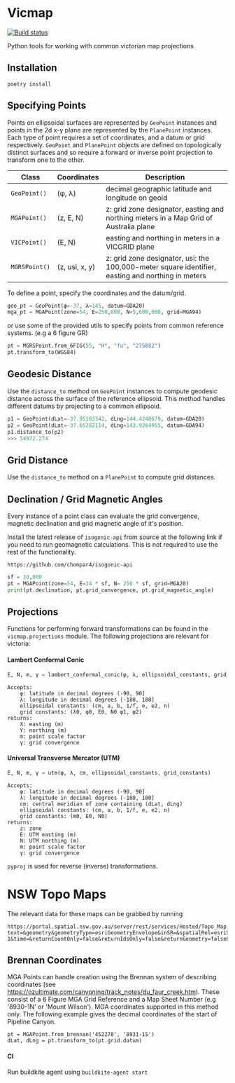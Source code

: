 # Vicmap
[![Build status](https://badge.buildkite.com/82cfc45a6dfec63cdf429b9e2b2037fe2416b3729d1db9aa94.svg)](https://buildkite.com/thompsonfilm/vicmap)

Python tools for working with common victorian map projections

## Installation

```
poetry install
```

## Specifying Points

Points on ellipsoidal surfaces are represented by `GeoPoint` instances and points in the 2d x-y plane are represented by the `PlanePoint` instances. Each type of point requires a set of coordinates, and a datum or grid respectively. `GeoPoint` and `PlanePoint` objects are defined on topologically distinct surfaces and so require a forward or inverse point projection to transform one to the other.

| Class         | Coordinates    | Description                                                                                       |
| ------------- | -------------- | ------------------------------------------------------------------------------------------------- |
| `GeoPoint()`  | (φ, λ)         | decimal geographic latitude and longitude on geoid                                                |
| `MGAPoint()`  | (z, E, N)      | z: grid zone designator, easting and northing meters in a Map Grid of Australia plane             |
| `VICPoint()`  | (E, N)         | easting and northing in meters in a VICGRID plane                                                 |
| `MGRSPoint()` | (z, usi, x, y) | z: grid zone designator, usi: the 100,000-meter square identifier, easting and northing in meters |

To define a point, specify the coordinates and the datum/grid.

```python
geo_pt = GeoPoint(φ=-37, λ=145, datum=GDA20)
mga_pt = MGAPoint(zone=54, E=250,000, N=5,600,000, grid=MGA94)
```

or use some of the provided utils to specify points from common reference systems. 
(e.g a 6 figure GR)

```python
pt = MGRSPoint.from_6FIG(55, "H", "fu", "275882")
pt.transform_to(WGS84)
```

## Geodesic Distance
Use the ```distance_to``` method on ```GeoPoint``` instances to compute geodesic distance across the surface of the reference ellipsoid. This method handles different datums by projecting to a common ellipsoid.
```python
p1 = GeoPoint(dLat=-37.95103342, dLng=144.4248679, datum=GDA20)
p2 = GeoPoint(dLat=-37.65282114, dLng=143.9264955, datum=GDA94)
p1.distance_to(p2) 
>>> 54972.274
```

## Grid Distance
Use the ```distance_to``` method on a ```PlanePoint``` to compute grid distances.

## Declination / Grid Magnetic Angles

Every instance of a point class can evaluate the grid convergence, magnetic declination and grid magnetic angle of it's position.

Install the latest release of `isogonic-api` from source at the following link if you need to run geomagnetic calculations. This is not required to use the rest of the functionality.

```
https://github.com/chompar4/isogonic-api
```

```python
sf = 10,000
pt = MGAPoint(zone=54, E=24 * sf, N= 250 * sf, grid=MGA20)
print(pt.declination, pt.grid_convergence, pt.grid_magnetic_angle)
```

## Projections

Functions for performing forward transformations can be found in the `vicmap.projections` module. The following projections are relevant for victoria:

#### Lambert Conformal Conic

```python
E, N, m, γ = lambert_conformal_conic(φ, λ, ellipsoidal_constants, grid_constants)
```

```
Accepts:
    φ: latitude in decimal degrees (-90, 90]
    λ: longitude in decimal degrees (-180, 180]
    ellipsoidal constants: (cm, a, b, 1/f, e, e2, n)
    grid constants: (λ0, φ0, E0, N0 φ1, φ2)
returns:
    X: easting (m)
    Y: northing (m)
    m: point scale factor
    γ: grid convergence
```

#### Universal Transverse Mercator (UTM)

```python
E, N, m, γ = utm(φ, λ, cm, ellipsoidal_constants, grid_constants)
```

```
Accepts:
    φ: latitude in decimal degrees (-90, 90]
    λ: longitude in decimal degrees (-180, 180]
    cm: central meridian of zone containing (dLat, dLng)
    ellipsoidal constants: (cm, a, b, 1/f, e, e2, n)
    grid constants: (m0, E0, N0)
returns:
    z: zone
    E: UTM easting (m)
    N: UTM northing (m)
    m: point scale factor
    γ: grid convergence
```

`pyproj` is used for reverse (inverse) transformations.

# NSW Topo Maps
The relevant data for these maps can be grabbed by running
```
https://portal.spatial.nsw.gov.au/server/rest/services/Hosted/Topo_Map_Index/FeatureServer/0/query?text=&geometry&geometryType=esriGeometryEnvelope&inSR=&spatialRel=esriSpatialRelIntersects&relationParam=&objectIds=&where=objectid%3E-1&time=&returnCountOnly=false&returnIdsOnly=false&returnGeometry=false&maxAllowableOffset=&outSR=&outFields=mapnumber%2Cmapname%2Cmapseries%2Cadjmapindexx%2Clabel%2Cadjmapindexy&f=pjson
```

## Brennan Coordinates
MGA Points can handle creation using the Brennan system of describing coordinates (see https://ozultimate.com/canyoning/track_notes/du_faur_creek.htm). These consist of a 6 Figure MGA Grid Reference and a Map Sheet Number (e.g '8930-1N' or 'Mount Wilson').
MGA coordinates supported in this method only. The following example gives the decimal coordinates of the start of Pipeline Canyon.

```
pt = MGAPoint.from_brennan('452278', '8931-1S')
dLat, dLng = pt.transform_to(pt.grid.datum)
```

#### CI 
Run buildkite agent using ```buildkite-agent start```
